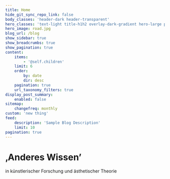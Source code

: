 ```yaml
---
title: Home
hide_git_sync_repo_link: false
body_classes: 'header-dark header-transparent'
hero_classes: 'text-light title-h1h2 overlay-dark-gradient hero-large parallax'
hero_image: road.jpg
blog_url: /blog
show_sidebar: true
show_breadcrumbs: true
show_pagination: true
content:
    items:
        - '@self.children'
    limit: 6
    order:
        by: date
        dir: desc
    pagination: true
    url_taxonomy_filters: true
display_post_summary:
    enabled: false
sitemap:
    changefreq: monthly
custom: 'new thing'
feed:
    description: 'Sample Blog Description'
    limit: 10
pagination: true
---
```


# **‚Anderes Wissen’**
in künstlerischer Forschung und ästhetischer Theorie
